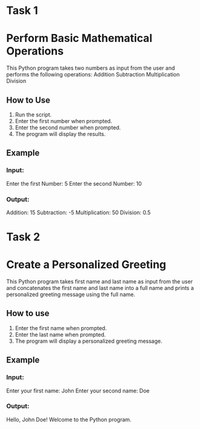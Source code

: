 # Task 1
# Perform Basic Mathematical Operations

This Python program takes two numbers as input from the user and performs the following operations:
Addition
Subtraction
Multiplication
Division

## How to Use

1. Run the script.
2. Enter the first number when prompted.
3. Enter the second number when prompted.
4. The program will display the results.

## Example

### Input:
Enter the first Number: 5
Enter the second Number: 10

### Output:
Addition: 15
Subtraction: -5
Multiplication: 50
Division: 0.5


# Task 2
# Create a Personalized Greeting

This Python program takes first name and last name as input from the user and concatenates the first name and last name into a full name and prints a personalized greeting message using the full name.

## How to use

1. Enter the first name when prompted.
2. Enter the last name when prompted.
3. The program will display a personalized greeting message.

## Example

### Input:
Enter your first name: John
Enter your second name: Doe

### Output:
Hello, John Doe! Welcome to the Python program.
